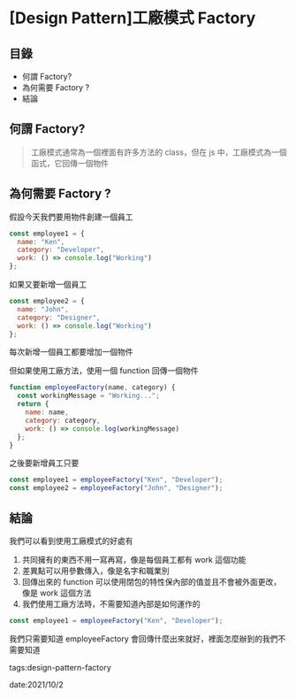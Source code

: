 # [Design Pattern]工廠模式 Factory

## 目錄

* 何謂 Factory?
* 為何需要 Factory ?
* 結論

## 何謂 Factory?

> 工廠模式通常為一個裡面有許多方法的 class，但在 js 中，工廠模式為一個函式，它回傳一個物件

## 為何需要 Factory ?

假設今天我們要用物件創建一個員工

```jsx
const employee1 = {
  name: "Ken",
  category: "Developer",
  work: () => console.log("Working")
};
```

如果又要新增一個員工

```jsx
const employee2 = {
  name: "John",
  category: "Designer",
  work: () => console.log("Working")
};
```

每次新增一個員工都要增加一個物件

但如果使用工廠方法，使用一個 function 回傳一個物件

```jsx
function employeeFactory(name, category) {
  const workingMessage = "Working...";
  return {
    name: name,
    category: category,
    work: () => console.log(workingMessage)
  };
}
```

之後要新增員工只要

```jsx
const employee1 = employeeFactory("Ken", "Developer");
const employee2 = employeeFactory("John", "Designer");
```

## 結論

我們可以看到使用工廠模式的好處有

1. 共同擁有的東西不用一寫再寫，像是每個員工都有 work 這個功能
2. 差異點可以用參數傳入，像是名字和職業別
3. 回傳出來的 function 可以使用閉包的特性保內部的值並且不會被外面更改，像是 work 這個方法
4. 我們使用工廠方法時，不需要知道內部是如何運作的

```jsx
const employee1 = employeeFactory("Ken", "Developer");
```

我們只需要知道 employeeFactory 會回傳什麼出來就好，裡面怎麼辦到的我們不需要知道

tags:design-pattern-factory

date:2021/10/2
